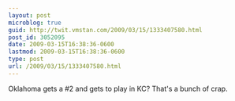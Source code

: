 ```yaml
---
layout: post
microblog: true
guid: http://twit.vmstan.com/2009/03/15/1333407580.html
post_id: 3052095
date: 2009-03-15T16:38:36-0600
lastmod: 2009-03-15T16:38:36-0600
type: post
url: /2009/03/15/1333407580.html
---
```

Oklahoma gets a #2 and gets to play in KC? That's a bunch of crap.
